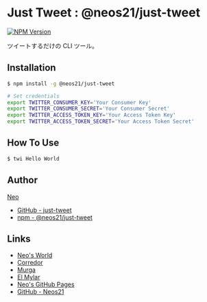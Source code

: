 # Just Tweet : @neos21/just-tweet

[![NPM Version](https://img.shields.io/npm/v/@neos21/just-tweet.svg)](https://www.npmjs.com/package/@neos21/just-tweet)

ツイートするだけの CLI ツール。


## Installation

```sh
$ npm install -g @neos21/just-tweet

# Set credentials
export TWITTER_CONSUMER_KEY='Your Consumer Key'
export TWITTER_CONSUMER_SECRET='Your Consumer Secret'
export TWITTER_ACCESS_TOKEN_KEY='Your Access Token Key'
export TWITTER_ACCESS_TOKEN_SECRET='Your Access Token Secret'
```


## How To Use

```sh
$ twi Hello World
```


## Author

[Neo](http://neo.s21.xrea.com/)

- [GitHub - just-tweet](https://github.com/Neos21/just-tweet)
- [npm - @neos21/just-tweet](https://www.npmjs.com/package/@neos21/just-tweet)


## Links

- [Neo's World](http://neo.s21.xrea.com/)
- [Corredor](http://neos21.hatenablog.com/)
- [Murga](http://neos21.hatenablog.jp/)
- [El Mylar](http://neos21.hateblo.jp/)
- [Neo's GitHub Pages](https://neos21.github.io/)
- [GitHub - Neos21](https://github.com/Neos21/)
